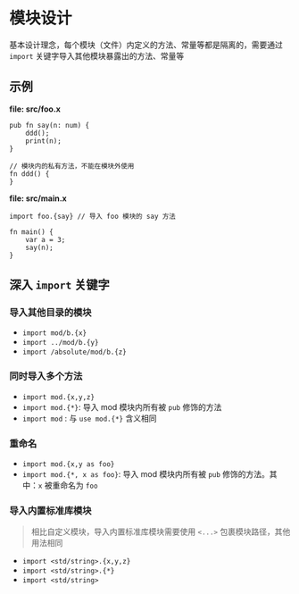 # 模块设计

基本设计理念，每个模块（文件）内定义的方法、常量等都是隔离的，需要通过 `import` 关键字导入其他模块暴露出的方法、常量等

## 示例

**file: src/foo.x**
```
pub fn say(n: num) {
    ddd();
    print(n);
}

// 模块内的私有方法，不能在模块外使用
fn ddd() {
}
```

**file: src/main.x**
```
import foo.{say} // 导入 foo 模块的 say 方法

fn main() {
    var a = 3;
    say(n);
}
```

## 深入 `import` 关键字

### 导入其他目录的模块
- `import mod/b.{x}`
- `import ../mod/b.{y}`
- `import /absolute/mod/b.{z}`

### 同时导入多个方法
- `import mod.{x,y,z}`
- `import mod.{*}`: 导入 mod 模块内所有被 `pub` 修饰的方法
- `import mod` : 与 `use mod.{*}` 含义相同

### 重命名
- `import mod.{x,y as foo}`
- `import mod.{*, x as foo}`: 导入 mod 模块内所有被 `pub` 修饰的方法。其中：`x` 被重命名为 `foo`

### 导入内置标准库模块
> 相比自定义模块，导入内置标准库模块需要使用 `<...>` 包裹模块路径，其他用法相同
- `import <std/string>.{x,y,z}`
- `import <std/string>.{*}`
- `import <std/string>`